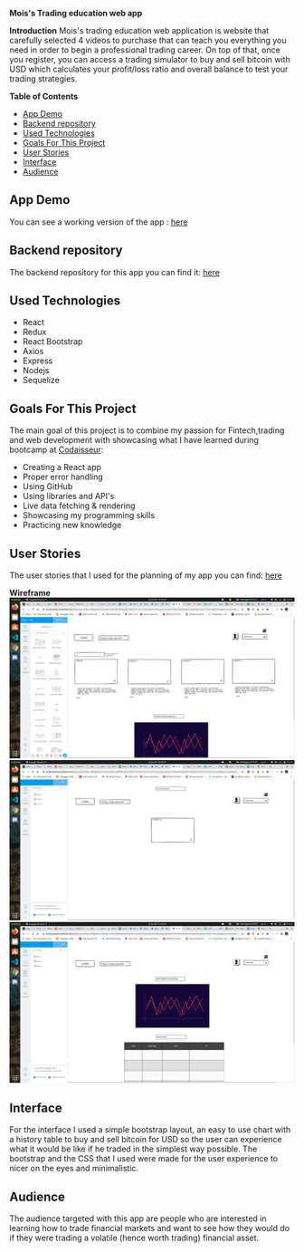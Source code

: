 **Mois's Trading education web app**

**Introduction**
Mois's trading education web application is website that carefully selected 4 videos to purchase that can teach you everything you need in order to begin a professional trading career. On top of that, once you register, you can access a trading simulator to buy and sell bitcoin with USD which calculates your profit/loss ratio and overall balance to test your trading strategies.

**Table of Contents**

- [App Demo](#app-demo)
- [Backend repository](#backend-repository)
- [Used Technologies](#used-technologies)
- [Goals For This Project](#goals-for-this-project)
- [User Stories](#user-stories)
- [Interface](#interface)
- [Audience](#audience)

## App Demo

You can see a working version of the app : [here](https://cranky-shaw-d34540.netlify.app/)

## Backend repository

The backend repository for this app you can find it: [here](https://github.com/mbessalle/trading-education-app-backend)

## Used Technologies

- React
- Redux
- React Bootstrap
- Axios
- Express
- Nodejs
- Sequelize

## Goals For This Project

The main goal of this project is to combine my passion for Fintech,trading and web development with showcasing what I have learned during bootcamp at [Codaisseur](https://codaisseur.com/):
 - Creating a React app
 - Proper error handling
 - Using GitHub
 - Using libraries and API's
 - Live data fetching & rendering
 - Showcasing my programming skills
 - Practicing new knowledge

## User Stories

The user stories that I used for the planning of my app you can find: [here](https://github.com/mbessalle/trading-education-app-backend/projects/1)

**Wireframe**
![Homepage](https://github.com/mbessalle/trading-education-app-frontend/blob/master/images/Screenshot%20from%202020-06-30%2015-32-40.png)
![courses](https://github.com/mbessalle/trading-education-app-frontend/blob/master/images/Screenshot%20from%202020-06-30%2015-34-47.png)
![Trades](https://github.com/mbessalle/trading-education-app-frontend/blob/master/images/Screenshot%20from%202020-06-30%2015-34-53.png)

## Interface

For the interface I used a simple bootstrap layout, an easy to use chart with a history table to buy and sell bitcoin for USD so the user can experience what it would be like if he traded in the simplest way possible. The bootstrap and the CSS that I used were made for the user experience to nicer on the eyes and minimalistic.


## Audience

The audience targeted with this app are people who are interested in learning how to trade financial markets and want to see how they would do if they were trading a volatile (hence worth trading) financial asset.

